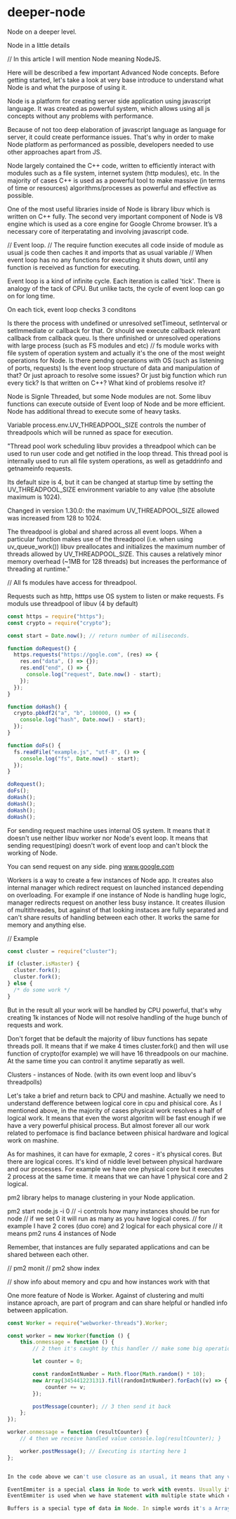 # deeper-node
Node on a deeper level.


Node in a little details

// In this article I will mention Node meaning NodeJS.

Here will be described a few important Advanced Node concepts. Before getting started, let's take a look at very base introduce to understand what Node is and what the purpose of using it.

Node is a platform for creating server side application using javascript language. It was created as powerful system, which allows using all js concepts without any problems with performance.

Because of not too deep elaboration of javascript language as language for server, it could create performance issues. That's why in order to make Node platform as performanced as possible, developers needed to use other approaches apart from JS.

Node largely contained the C++ code, written to efficiently interact with modules such as a file system, internet system (http modules), etc. In the majority of cases C++ is used as a powerful tool to make massive (in terms of time or resources) algorithms/processes as powerful and effective as possible.

One of the most useful libraries inside of Node is library libuv which is written on C++ fully. The second very important component of Node is V8 engine which is used as a core engine for Google Chrome browser. It’s a necessary core of iterperatating and involving javascript code.

// Event loop. // The require function executes all code inside of module as usual js code then caches it and imports that as usual variable // When event loop has no any functions for executing it shuts down, until any function is received as function for executing.

Event loop is a kind of infinite cycle. Each iteration is called 'tick'. There is analogy of the tack of CPU. But unlike tacts, the cycle of event loop can go on for long time.

On each tick, event loop checks 3 conditons

Is there the process with undefined or unresolved setTimeout, setInterval or setImmediate or callback for that. Or should we execute callback relevant callback from callback queu.
Is there unfinished or unresolved operations with large process (such as FS modules and etc) // fs module works with file system of operation system and actually it's the one of the most weight operations for Node.
Is there pendng operations with OS (such as listening of ports, requests)
Is the event loop structure of data and manipulation of that? Or just aproach to resolve some issues? Or just big function which run every tick? Is that written on C++? What kind of problems resolve it?

Node is Signle Threaded, but some Node modules are not. Some libuv functions can execute outside of Event loop of Node and be more efficient. Node has additional thread to execute some of heavy tasks.

Variable process.env.UV_THREADPOOL_SIZE controls the number of threadpools which will be runned as space for execution.

"Thread pool work scheduling libuv provides a threadpool which can be used to run user code and get notified in the loop thread. This thread pool is internally used to run all file system operations, as well as getaddrinfo and getnameinfo requests.

Its default size is 4, but it can be changed at startup time by setting the UV_THREADPOOL_SIZE environment variable to any value (the absolute maximum is 1024).

Changed in version 1.30.0: the maximum UV_THREADPOOL_SIZE allowed was increased from 128 to 1024.

The threadpool is global and shared across all event loops. When a particular function makes use of the threadpool (i.e. when using uv_queue_work()) libuv preallocates and initializes the maximum number of threads allowed by UV_THREADPOOL_SIZE. This causes a relatively minor memory overhead (~1MB for 128 threads) but increases the performance of threading at runtime."

// All fs modules have access for threadpool.

Requests such as http, htttps use OS system to listen or make requests. Fs moduls use threadpool of libuv (4 by default)

```javascript
const https = require("https");
const crypto = require("crypto");

const start = Date.now(); // return number of miliseconds.

function doRequest() {
  https.requests("https://gogle.com", (res) => {
    res.on("data", () => {});
    res.end("end", () => {
      console.log("request", Date.now() - start);
    });
  });
}

function doHash() {
  crypto.pbkdf2("a", "b", 100000, () => {
    console.log("hash", Date.now() - start);
  });
}

function doFs() {
  fs.readFile("example.js", "utf-8", () => {
    console.log("fs", Date.now() - start);
  });
}

doRequest();
doFs();
doHash();
doHash();
doHash();
doHash();
```

For sending request machine uses internal OS system. It means that it doesn't use neither libuv worker nor Node's event loop. It means that sending request(ping) doesn't work of event loop and can't block the working of Node.

You can send request on any side. ping www.google.com

Workers is a way to create a few instances of Node app. It creates also internal manager which redirect request on launched instanced depending on overloading. For example if one instance of Node is handling huge logic, manager redirects request on another less busy instance. It creates illusion of multithreades, but against of that looking instaces are fully separated and can't share results of handling between each other. It works the same for memory and anything else.

// Example

```javascript
const cluster = require("cluster");

if (cluster.isMaster) {
  cluster.fork();
  cluster.fork();
} else {
  /* do some work */
}
```

But in the result all your work will be handled by CPU powerful, that's why creating 1k instances of Node will not resolve handling of the huge bunch of requests and work.

Don't forget that be default the majority of libuv functions has sepate threads poll. It means that if we make 4 times cluster.fork() and then will use function of crypto(for example) we will have 16 threadpools on our machine. At the same time you can control it anytime separatly as well.

Clusters - instances of Node. (with its own event loop and libuv's threadpolls)

Let's take a brief and return back to CPU and mashine. Actually we need to understand defference between logical core in cpu and phisical core. As I mentioned above, in the majority of cases physical work resolves a half of logical work. It means that even the worst algoritm will be fast enough if we have a very powerful phisical process. But almost forever all our work related to perfomace is find baclance between phisical hardware and logical work on mashine.

As for mashines, it can have for exmaple, 2 cores - it's physical cores. But there are logical cores. It's kind of niddle level between physical hardware and our processes. For example we have one physical core but it executes 2 process at the same time. it means that we can have 1 physical core and 2 logical.

pm2 library helps to manage clustering in your Node application.

pm2 start node.js -i 0 // -i controls how many instances should be run for node // if we set 0 it will run as many as you have logical cores. // for example I have 2 cores (duo core) and 2 logical for each physical core // it means pm2 runs 4 instances of Node

Remember, that instances are fully separated applications and can be shared between each other.

// pm2 monit // pm2 show index

// show info about memory and cpu and how instances work with that

One more feature of Node is Worker. Against of clustering and multi instance aproach, are part of program and can share helpful or handled info between application.

```javascript
const Worker = require("webworker-threads").Worker;

const worker = new Worker(function () {
    this.onmessage = function () {
        // 2 then it's caught by this handler // make some big operation

        let counter = 0;

        const randomIntNumber = Math.floor(Math.random() * 10);
        new Array(345441223131).fill(randomIntNumber).forEach((v) => {
            counter += v;
        });

        postMessage(counter); // 3 then send it back
    };
});

worker.onmessage = function (resultCounter) {
    // 4 then we receive handled value console.log(resultCounter); }

    worker.postMessage(); // Executing is starting here 1
};


In the code above we can't use closure as an usual, it means that any variables or functions are not be called or used inside of Worker callback. Also we shouldn't use arrow functions to save the refernces on this.

EventEmmiter is a special class in Node to work with events. Usually it's used as Super class (class from that it extends) to use base methods implemented inside of Emmiter.
EventEmmiter is used when we have statement with multiple state which can be changed some times(even infinite) against a Promise which contans only 3 state and after resolving of catching it couldn't be changed. In case of EventEmmiter we use it if you can change state.

Buffers is a special type of data in Node. In simple words it's a Array of single typed data with limited length.
